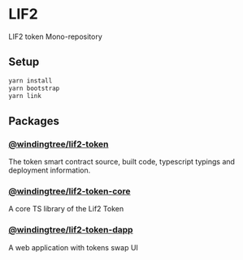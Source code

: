 # LIF2
LIF2 token Mono-repository

## Setup

```bash
yarn install
yarn bootstrap
yarn link
```

## Packages

### [@windingtree/lif2-token](packages/token#readme)

The token smart contract source, built code, typescript typings and deployment information.

### [@windingtree/lif2-token-core](packages/core#readme)

A core TS library of the Lif2 Token

### [@windingtree/lif2-token-dapp](packages/dapp#readme)

A web application with tokens swap UI
